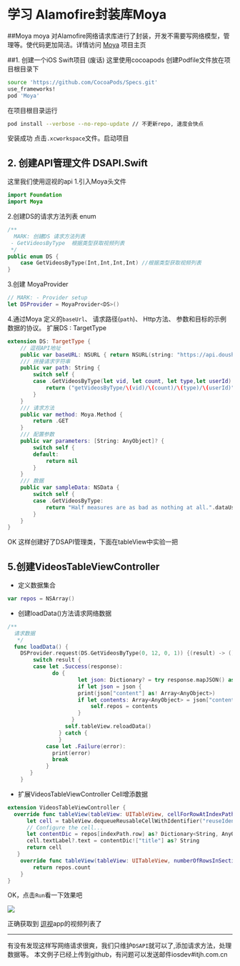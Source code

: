 # 学习 Alamofire封装库Moya

##Moya
moya 对Alamofire网络请求库进行了封装，开发不需要写网络模型，管理等。使代码更加简洁。详情访问 [Moya](https://github.com/Moya/Moya "moya") 项目主页

##1. 创建一个iOS Swift项目 (废话)
这里使用cocoapods 创建Podfile文件放在项目根目录下
```bash
source 'https://github.com/CocoaPods/Specs.git'
use_frameworks!
pod 'Moya'
```
在项目根目录运行
```bash
pod install --verbose --no-repo-update // 不更新repo, 速度会快点
```
安装成功
点击`.xcworkspace`文件。启动项目

## 2. 创建API管理文件 DSAPI.Swift
这里我们使用逗视的api
1.引入Moya头文件
```swift
import Foundation
import Moya
```
2.创建DS的请求方法列表 enum

```swift
/**
  MARK: 创建DS 请求方法列表
 - GetVideosByType  根据类型获取视频列表 
 */
public enum DS {
    case GetVideosByType(Int,Int,Int,Int) //根据类型获取视频列表
}
```
3.创建 MoyaProvider
```swift
// MARK: - Provider setup
let DSProvider = MoyaProvider<DS>()
```
4.通过Moya 定义的`baseUrl`、 请求路径(`path`)、 Http方法、 参数和目标的示例数据的协议。
扩展DS : TargetType
```swift
extension DS: TargetType {
    // 逗视API地址
    public var baseURL: NSURL { return NSURL(string: "https://api.doushi.me/v1/rest/video/")! }
    /// 拼接请求字符串
    public var path: String {
        switch self {
        case .GetVideosByType(let vid, let count, let type,let userId):
            return ("getVideosByType/\(vid)/\(count)/\(type)/\(userId)")
        }
    }
    /// 请求方法
    public var method: Moya.Method {
        return .GET
    }
    /// 配置参数
    public var parameters: [String: AnyObject]? {
        switch self {
        default:
            return nil
        }
    }
    /// 数据
    public var sampleData: NSData {
        switch self {
        case .GetVideosByType:
            return "Half measures are as bad as nothing at all.".dataUsingEncoding(NSUTF8StringEncoding)!
        }
    }
}
```
OK 这样创建好了DSAPI管理类，下面在tableView中实验一把

## 5.创建VideosTableViewController
- 定义数据集合
```swift
var repos = NSArray()
```
- 创建loadData()方法请求网络数据
```swift
/**
  请求数据
   */
  func loadData() {
    DSProvider.request(DS.GetVideosByType(0, 12, 0, 1)) {(result) -> () in
        switch result {
        case let .Success(response):
              do {
                      let json: Dictionary? = try response.mapJSON() as? Dictionary<String, AnyObject>
                      if let json = json {
                      print(json["content"] as! Array<AnyObject>)
                      if let contents: Array<AnyObject> = json["content"] as? Array<AnyObject> {
                          self.repos = contents
                      }
                    }
                  self.tableView.reloadData()
                } catch {
                }
            case let .Failure(error):
              print(error)
              break
            }
       }
    }
```
- 扩展VideosTableViewController Cell增添数据
```swift
extension VideosTableViewController {
  override func tableView(tableView: UITableView, cellForRowAtIndexPath indexPath: NSIndexPath) -> UITableViewCell {
      let cell = tableView.dequeueReusableCellWithIdentifier("reuseIdentifier", forIndexPath: indexPath)
      // Configure the cell...
      let contentDic = repos[indexPath.row] as? Dictionary<String, AnyObject>
      cell.textLabel?.text = contentDic!["title"] as? String
      return cell
   }
    override func tableView(tableView: UITableView, numberOfRowsInSection section: Int) -> Int {
        return repos.count
    }
}
```
OK，点击`Run`看一下效果吧

[![](http://img.itjh.com.cn/moyas11.png)](http://img.itjh.com.cn/moyas11.png)

正确获取到 [逗视](https://itunes.apple.com/us/app/dou-shi-gao-xiao-shi-pin-ju-ji-de/id1044917946?l=zh&ls=1&mt=8 "逗视")app的视频列表了

------------
有没有发现这样写网络请求很爽，我们只维护`DSAPI`就可以了,添加请求方法，处理数据等。
本文例子已经上传到github，有问题可以发送邮件iosdev#itjh.com.cn
